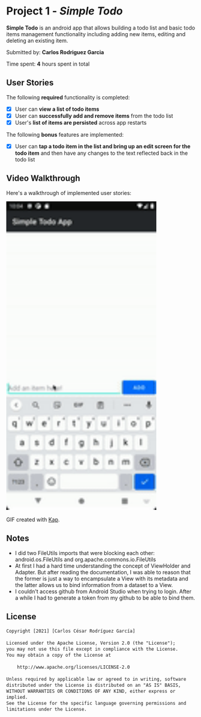 # Project 1 - *Simple Todo*

**Simple Todo** is an android app that allows building a todo list and basic todo items management functionality including adding new items, editing and deleting an existing item.

Submitted by: **Carlos Rodriguez Garcia**

Time spent: **4** hours spent in total

## User Stories

The following **required** functionality is completed:

* [x] User can **view a list of todo items**
* [x] User can **successfully add and remove items** from the todo list
* [x] User's **list of items are persisted** across app restarts

The following **bonus** features are implemented:

* [x] User can **tap a todo item in the list and bring up an edit screen for the todo item** and then have any changes to the text reflected back in the todo list

## Video Walkthrough

Here's a walkthrough of implemented user stories:

<img src='walkthrough.gif' title='Video Walkthrough' width='400px' alt='Video Walkthrough' />

GIF created with [Kap](https://getkap.co/).

## Notes

* I did two FileUtils imports that were blocking each other: android.os.FileUtils and org.apache.commons.io.FileUtils
* At first I had a hard time understanding the concept of ViewHolder and Adapter. But after reading the documentation, I was able to reason that the former is just a way to encampsulate a View with its metadata and the latter allows us to bind information from a dataset to a View.
* I couldn't access github from Android Studio when trying to login. After a while I had to generate a token from my github to be able to bind them.

## License

    Copyright [2021] [Carlos César Rodríguez García]

    Licensed under the Apache License, Version 2.0 (the "License");
    you may not use this file except in compliance with the License.
    You may obtain a copy of the License at

        http://www.apache.org/licenses/LICENSE-2.0

    Unless required by applicable law or agreed to in writing, software
    distributed under the License is distributed on an "AS IS" BASIS,
    WITHOUT WARRANTIES OR CONDITIONS OF ANY KIND, either express or implied.
    See the License for the specific language governing permissions and
    limitations under the License.
